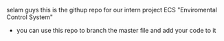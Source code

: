 selam guys this is the githup repo for our intern project ECS "Enviromental Control System"
- you can use this repo to branch the master file and add your code to it